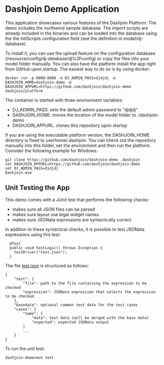 # Dashjoin Demo Application

This application showcases various features of the Dashjoin Platform.
The demo includes the northwind sample database. The import scripts are already
included in the binaries and can be loaded into the database using the 
the initScripts configuration field (see the definition in model/dj-database).

To install it, you can use the upload feature on the configuration 
database (/resource/config/dj-database/dj%2Fconfig) or copy the files into
your model folder manually.
You can also have the platform install the app right from GitHub
upon startup. The easiest way to do so is by using docker:


```
docker run -p 8080:8080 -e DJ_ADMIN_PASS=djdjdj -e DASHJOIN_HOME=dashjoin-demo -e DASHJOIN_APPURL=https://github.com/dashjoin/dashjoin-demo dashjoin/platform
```

The container is started with three environment variables:  

* DJ_ADMIN_PASS: sets the default admin password to "djdjdj"
* DASHJOIN_HOME: moves the location of the model folder to ./dashjoin-demo
* DASHJOIN_APPURL: clones this repository upon startup

If you are using the executable platform version, the DASHJOIN_HOME directory is fixed to userhome/.dashjoin.
You can check out the repository manually into this folder, set the environment and then run the platform. Consider the following example for Windows:

```
git clone https://github.com/dashjoin/dashjoin-demo .dashjoin
set DASHJOIN_APPURL=https://github.com/dashjoin/dashjoin-demo
set DJ_ADMIN_PASS=djdjdj
Dashjoin.exe
```

## Unit Testing the App

This demo comes with a JUnit test that performs the following checks:

* makes sure all JSON files can be parsed
* makes sure layout use legal widget names
* makes sure JSONata expressions are syntactically correct

In addition to these syntactical checks, it is possible to test JSONata expressions using this test:

```
  @Test
  public void testLogic() throws Exception {
    testDriver("test.json");
  }
```

The file [test.json](test.json) is structured as follows:

```
{
    "test": {
        "file": path to the file containing the expression to be checked
        "expression": JSONata expression that selects the expression to be checked
    },
    "basedata": optional common test data for the test cases
    "cases": {
        "name": {
            "data": test data (will be merged with the base data)
            "expected": expected JSONata output
        }
        ...
    }
}
```

To run the unit test:

```
dashjoin-demo>mvn test
```
